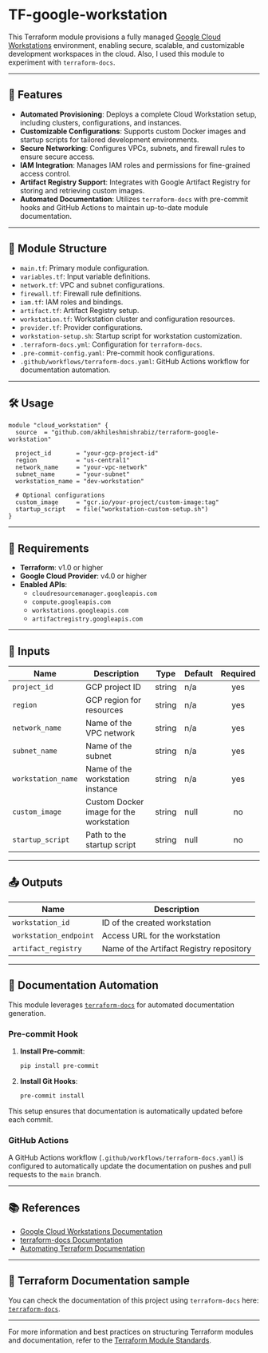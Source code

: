 
# TF-google-workstation

This Terraform module provisions a fully managed [Google Cloud Workstations](https://cloud.google.com/workstations) environment, enabling secure, scalable, and customizable development workspaces in the cloud. Also, I used this module to experiment with `terraform-docs`.

---

## 🚀 Features

- **Automated Provisioning**: Deploys a complete Cloud Workstation setup, including clusters, configurations, and instances.
- **Customizable Configurations**: Supports custom Docker images and startup scripts for tailored development environments.
- **Secure Networking**: Configures VPCs, subnets, and firewall rules to ensure secure access.
- **IAM Integration**: Manages IAM roles and permissions for fine-grained access control.
- **Artifact Registry Support**: Integrates with Google Artifact Registry for storing and retrieving custom images.
- **Automated Documentation**: Utilizes `terraform-docs` with pre-commit hooks and GitHub Actions to maintain up-to-date module documentation.

---

## 📁 Module Structure

- `main.tf`: Primary module configuration.
- `variables.tf`: Input variable definitions.
- `network.tf`: VPC and subnet configurations.
- `firewall.tf`: Firewall rule definitions.
- `iam.tf`: IAM roles and bindings.
- `artifact.tf`: Artifact Registry setup.
- `workstation.tf`: Workstation cluster and configuration resources.
- `provider.tf`: Provider configurations.
- `workstation-setup.sh`: Startup script for workstation customization.
- `.terraform-docs.yml`: Configuration for `terraform-docs`.
- `.pre-commit-config.yaml`: Pre-commit hook configurations.
- `.github/workflows/terraform-docs.yaml`: GitHub Actions workflow for documentation automation.

---

## 🛠️ Usage

```hcl
module "cloud_workstation" {
  source  = "github.com/akhileshmishrabiz/terraform-google-workstation"
  
  project_id       = "your-gcp-project-id"
  region           = "us-central1"
  network_name     = "your-vpc-network"
  subnet_name      = "your-subnet"
  workstation_name = "dev-workstation"
  
  # Optional configurations
  custom_image     = "gcr.io/your-project/custom-image:tag"
  startup_script   = file("workstation-custom-setup.sh")
}
```

---

## 📌 Requirements

- **Terraform**: v1.0 or higher
- **Google Cloud Provider**: v4.0 or higher
- **Enabled APIs**:
  - `cloudresourcemanager.googleapis.com`
  - `compute.googleapis.com`
  - `workstations.googleapis.com`
  - `artifactregistry.googleapis.com`

---

## 🔧 Inputs

| Name             | Description                          | Type   | Default | Required |
|------------------|--------------------------------------|--------|---------|:--------:|
| `project_id`     | GCP project ID                       | string | n/a     |   yes    |
| `region`         | GCP region for resources             | string | n/a     |   yes    |
| `network_name`   | Name of the VPC network              | string | n/a     |   yes    |
| `subnet_name`    | Name of the subnet                   | string | n/a     |   yes    |
| `workstation_name` | Name of the workstation instance   | string | n/a     |   yes    |
| `custom_image`   | Custom Docker image for the workstation | string | null    |    no    |
| `startup_script` | Path to the startup script           | string | null    |    no    |

---

## 📤 Outputs

| Name                  | Description                                |
|-----------------------|--------------------------------------------|
| `workstation_id`      | ID of the created workstation              |
| `workstation_endpoint`| Access URL for the workstation             |
| `artifact_registry`   | Name of the Artifact Registry repository   |

---

## 📄 Documentation Automation

This module leverages [`terraform-docs`](https://terraform-docs.io/) for automated documentation generation.

### Pre-commit Hook

1. **Install Pre-commit**:

   ```bash
   pip install pre-commit
   ```

2. **Install Git Hooks**:

   ```bash
   pre-commit install
   ```

This setup ensures that documentation is automatically updated before each commit.

### GitHub Actions

A GitHub Actions workflow (`.github/workflows/terraform-docs.yaml`) is configured to automatically update the documentation on pushes and pull requests to the `main` branch.

---

## 📚 References

- [Google Cloud Workstations Documentation](https://cloud.google.com/workstations/docs)
- [terraform-docs Documentation](https://terraform-docs.io/)
- [Automating Terraform Documentation](https://blog.devops.dev/no-one-should-write-terraform-documentation-manually-16ebf22b6368)

---

## 🧾 Terraform Documentation sample

You can check the documentation of this project using `terraform-docs` here: [`terraform-docs`](TF-docs.md).

---

For more information and best practices on structuring Terraform modules and documentation, refer to the [Terraform Module Standards](https://cloud.google.com/docs/terraform/best-practices/general-style-structure).

